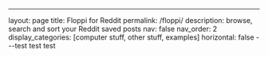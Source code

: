 ---
layout: page
title: Floppi for Reddit
permalink: /floppi/
description: browse, search and sort your Reddit saved posts
nav: false
nav_order: 2
display_categories: [computer stuff, other stuff, examples]
horizontal: false
---test test test
